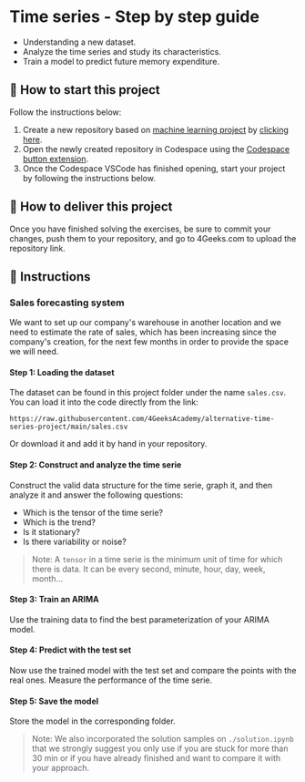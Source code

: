 <!-- hide -->
# Time series - Step by step guide
<!-- endhide -->

- Understanding a new dataset.
- Analyze the time series and study its characteristics.
- Train a model to predict future memory expenditure.
  
## 🌱 How to start this project

Follow the instructions below:

1. Create a new repository based on [machine learning project](https://github.com/4GeeksAcademy/machine-learning-python-template) by [clicking here](https://github.com/4GeeksAcademy/machine-learning-python-template/generate).
2. Open the newly created repository in Codespace using the [Codespace button extension](https://docs.github.com/en/codespaces/developing-in-codespaces/creating-a-codespace-for-a-repository#creating-a-codespace-for-a-repository).
3. Once the Codespace VSCode has finished opening, start your project by following the instructions below.

## 🚛 How to deliver this project

Once you have finished solving the exercises, be sure to commit your changes, push them to your repository, and go to 4Geeks.com to upload the repository link.

## 📝 Instructions

### Sales forecasting system

We want to set up our company's warehouse in another location and we need to estimate the rate of sales, which has been increasing since the company's creation, for the next few months in order to provide the space we will need.

#### Step 1: Loading the dataset

The dataset can be found in this project folder under the name `sales.csv`. You can load it into the code directly from the link:

```text
https://raw.githubusercontent.com/4GeeksAcademy/alternative-time-series-project/main/sales.csv
```

Or download it and add it by hand in your repository.

#### Step 2: Construct and analyze the time serie

Construct the valid data structure for the time serie, graph it, and then analyze it and answer the following questions:

- Which is the tensor of the time serie?
- Which is the trend?
- Is it stationary?
- Is there variability or noise?

> Note: A `tensor` in a time serie is the minimum unit of time for which there is data. It can be every second, minute, hour, day, week, month...

#### Step 3: Train an ARIMA

Use the training data to find the best parameterization of your ARIMA model.

#### Step 4: Predict with the test set

Now use the trained model with the test set and compare the points with the real ones. Measure the performance of the time serie.

#### Step 5: Save the model

Store the model in the corresponding folder.

> Note: We also incorporated the solution samples on `./solution.ipynb` that we strongly suggest you only use if you are stuck for more than 30 min or if you have already finished and want to compare it with your approach.
